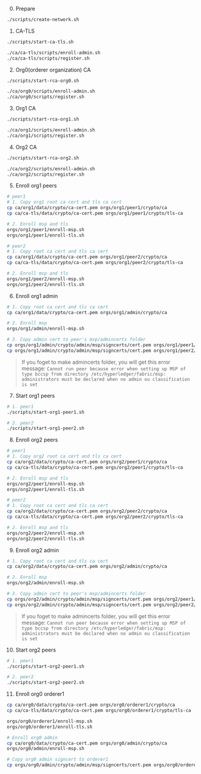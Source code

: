 0. Prepare
```sh
./scripts/create-network.sh
```

1. CA-TLS
```sh
./scripts/start-ca-tls.sh

./ca/ca-tls/scripts/enroll-admin.sh
./ca/ca-tls/scripts/register.sh
```

2. Org0(orderer organization) CA
```sh
./scripts/start-rca-org0.sh

./ca/org0/scripts/enroll-admin.sh
./ca/org0/scripts/register.sh
```
3. Org1 CA
```sh
./scripts/start-rca-org1.sh

./ca/org1/scripts/enroll-admin.sh
./ca/org1/scripts/register.sh
```

4. Org2 CA
```sh
./scripts/start-rca-org2.sh

./ca/org2/scripts/enroll-admin.sh
./ca/org2/scripts/register.sh
```

5. Enroll org1 peers
```sh
# peer1
# 1. Copy org1 root ca cert and tls ca cert
cp ca/org1/data/crypto/ca-cert.pem orgs/org1/peer1/crypto/ca
cp ca/ca-tls/data/crypto/ca-cert.pem orgs/org1/peer1/crypto/tls-ca

# 2. Enroll msp and tls
orgs/org1/peer1/enroll-msp.sh
orgs/org1/peer1/enroll-tls.sh

# peer2
# 1. Copy root ca cert and tls ca cert
cp ca/org1/data/crypto/ca-cert.pem orgs/org1/peer2/crypto/ca
cp ca/ca-tls/data/crypto/ca-cert.pem orgs/org1/peer2/crypto/tls-ca

# 2. Enroll msp and tls
orgs/org1/peer2/enroll-msp.sh
orgs/org1/peer2/enroll-tls.sh
```

6. Enroll org1 admin
```sh
# 1. Copy root ca cert and tls ca cert
cp ca/org1/data/crypto/ca-cert.pem orgs/org1/admin/crypto/ca

# 2. Enroll msp
orgs/org1/admin/enroll-msp.sh

# 3. Copy admin cert to peer's msp/admincerts folder
cp orgs/org1/admin/crypto/admin/msp/signcerts/cert.pem orgs/org1/peer1/crypto/peer1/msp/admincerts/org1-admin-cert.pem
cp orgs/org1/admin/crypto/admin/msp/signcerts/cert.pem orgs/org1/peer2/crypto/peer2/msp/admincerts/org1-admin-cert.pem
```
> If you foget to make admincerts folder, you will get this error message: `Cannot run peer because error when setting up MSP of type bccsp from directory /etc/hyperledger/fabric/msp: administrators must be declared when no admin ou classification is set`

7. Start org1 peers
```sh
# 1. peer1
./scripts/start-org1-peer1.sh

# 2. peer2
./scripts/start-org1-peer2.sh
```

8. Enroll org2 peers
```sh
# peer1
# 1. Copy org2 root ca cert and tls ca cert
cp ca/org2/data/crypto/ca-cert.pem orgs/org2/peer1/crypto/ca
cp ca/ca-tls/data/crypto/ca-cert.pem orgs/org2/peer1/crypto/tls-ca

# 2. Enroll msp and tls
orgs/org2/peer1/enroll-msp.sh
orgs/org2/peer1/enroll-tls.sh

# peer2
# 1. Copy root ca cert and tls ca cert
cp ca/org2/data/crypto/ca-cert.pem orgs/org2/peer2/crypto/ca
cp ca/ca-tls/data/crypto/ca-cert.pem orgs/org2/peer2/crypto/tls-ca

# 2. Enroll msp and tls
orgs/org2/peer2/enroll-msp.sh
orgs/org2/peer2/enroll-tls.sh
```

9. Enroll org2 admin
```sh
# 1. Copy root ca cert and tls ca cert
cp ca/org2/data/crypto/ca-cert.pem orgs/org2/admin/crypto/ca

# 2. Enroll msp
orgs/org2/admin/enroll-msp.sh

# 3. Copy admin cert to peer's msp/admincerts folder
cp orgs/org2/admin/crypto/admin/msp/signcerts/cert.pem orgs/org2/peer1/crypto/peer1/msp/admincerts/org2-admin-cert.pem
cp orgs/org2/admin/crypto/admin/msp/signcerts/cert.pem orgs/org2/peer2/crypto/peer2/msp/admincerts/org2-admin-cert.pem
```
> If you foget to make admincerts folder, you will get this error message: `Cannot run peer because error when setting up MSP of type bccsp from directory /etc/hyperledger/fabric/msp: administrators must be declared when no admin ou classification is set`

10. Start org2 peers
```sh
# 1. peer1
./scripts/start-org2-peer1.sh

# 2. peer2
./scripts/start-org2-peer2.sh
```

11. Enroll org0 orderer1
```sh
cp ca/org0/data/crypto/ca-cert.pem orgs/org0/orderer1/crypto/ca
cp ca/ca-tls/data/crypto/ca-cert.pem orgs/org0/orderer1/crypto/tls-ca

orgs/org0/orderer1/enroll-msp.sh
orgs/org0/orderer1/enroll-tls.sh

# Enroll org0 admin
cp ca/org0/data/crypto/ca-cert.pem orgs/org0/admin/crypto/ca
orgs/org0/admin/enroll-msp.sh

# Copy org0 admin signcert to orderer1
cp orgs/org0/admin/crypto/admin/msp/signcerts/cert.pem orgs/org0/orderer1/crypto/orderer1/msp/admincerts/org0-admin-cert.pem
```